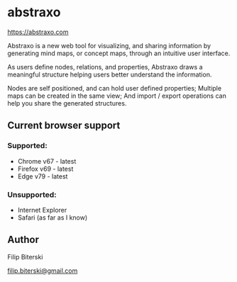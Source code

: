 # abstraxo
https://abstraxo.com

Abstraxo is a new web tool for visualizing, and sharing information by generating mind maps, or concept maps, through an intuitive user interface.

As users define nodes, relations, and properties, Abstraxo draws a meaningful structure helping users better understand the information.

Nodes are self positioned, and can hold user defined properties; Multiple maps can be created in the same view; And import / export operations can help you share the generated structures.

## Current browser support
  ### Supported:
  - Chrome v67 - latest
  - Firefox v69 - latest
  - Edge v79 - latest

  ### Unsupported:
  - Internet Explorer
  - Safari (as far as I know)

## Author
Filip Biterski

filip.biterski@gmail.com
